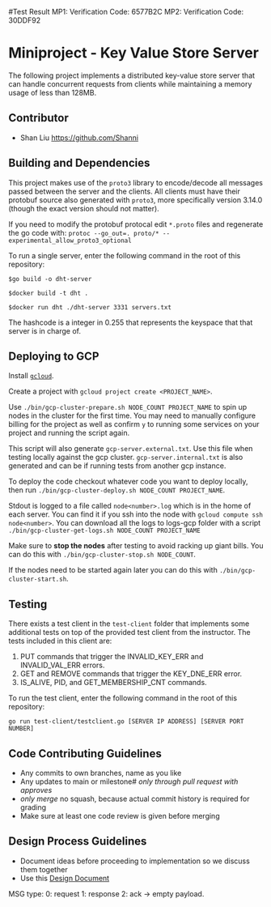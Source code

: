 #Test Result 
MP1: Verification Code: 6577B2C
MP2: Verification Code: 30DDF92


# Miniproject - Key Value Store Server
The following project implements a distributed key-value store server that can handle concurrent requests from clients while maintaining a memory usage of less than 128MB.

## Contributor
- Shan Liu https://github.com/Shanni

## Building and Dependencies
This project makes use of the `proto3` library to encode/decode all messages passed between the server and the clients. All clients must have their protobuf source also generated with `proto3`, more specifically version 3.14.0 (though the exact version should not matter).

If you need to modify the protobuf protocal edit `*.proto` files and regenerate
the go code with: `protoc --go_out=. proto/* --experimental_allow_proto3_optional`

To run a single server, enter the following command in the root of this repository:
```
$go build -o dht-server

$docker build -t dht .

$docker run dht ./dht-server 3331 servers.txt
```

The hashcode is a integer in 0.255 that represents the keyspace that that server
is in charge of.

## Deploying to GCP

Install [`gcloud`](https://cloud.google.com/sdk/docs/install#deb).

Create a project with `gcloud project create <PROJECT_NAME>`.

Use `./bin/gcp-cluster-prepare.sh NODE_COUNT PROJECT_NAME` to spin up nodes in the cluster for the first
time. You may need to manually configure billing for the project as well as
confirm `y` to running some services on your project and running the script
again.

This script will also generate `gcp-server.external.txt`. Use this file when
testing locally against the gcp cluster. `gcp-server.internal.txt` is also
generated and can be if running tests from another gcp instance.

To deploy the code checkout whatever code you want to deploy locally, then run
`./bin/gcp-cluster-deploy.sh NODE_COUNT PROJECT_NAME`.

Stdout is logged to a file called `node<number>.log` which is in the home
of each server. You can find it if you ssh into the node with `gcloud compute
ssh node<number>`. You can download all the logs to logs-gcp folder with a script
`./bin/gcp-cluster-get-logs.sh NODE_COUNT PROJECT_NAME`

Make sure to **stop the nodes** after testing to avoid racking up giant bills.
You can do this with `./bin/gcp-cluster-stop.sh NODE_COUNT`.

If the nodes need to be started again later you can do this with
`./bin/gcp-cluster-start.sh`.

## Testing
There exists a test client in the `test-client` folder that implements some additional tests on top of the provided test client from the instructor. The tests included in this client are:
1. PUT commands that trigger the INVALID_KEY_ERR and INVALID_VAL_ERR errors.
2. GET and REMOVE commands that trigger the KEY_DNE_ERR error.
3. IS_ALIVE, PID, and GET_MEMBERSHIP_CNT commands.

To run the test client, enter the following command in the root of this repository:
```
go run test-client/testclient.go [SERVER IP ADDRESS] [SERVER PORT NUMBER]
```

## Code Contributing Guidelines
* Any commits to own branches, name as you like
* Any updates to main or milestone# *only through pull request with approves*
* *only merge* no squash, because actual commit history is required for grading
* Make sure at least one code review is given before merging

## Design Process Guidelines
* Document ideas before proceeding to implementation so we discuss them together
* Use this [Design Document](https://docs.google.com/document/d/1OL3UIhUURG6v-UgW2-vABsq4bqgdIP5T1kH4QY9Bgm8/edit)

MSG type:
    0: request
    1: response
    2: ack -> empty payload.
